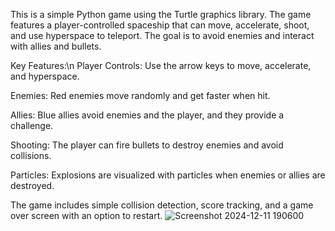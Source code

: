 This is a simple Python game using the Turtle graphics library. The game features a player-controlled spaceship that can move, accelerate, shoot, and use hyperspace to teleport. The goal is to avoid enemies and interact with allies and bullets.

Key Features:\n Player Controls: Use the arrow keys to move, accelerate, and hyperspace.

Enemies: Red enemies move randomly and get faster when hit.

Allies: Blue allies avoid enemies and the player, and they provide a challenge.

Shooting: The player can fire bullets to destroy enemies and avoid collisions.

Particles: Explosions are visualized with particles when enemies or allies are destroyed.

The game includes simple collision detection, score tracking, and a game over screen with an option to restart.
![Screenshot 2024-12-11 190600](https://github.com/user-attachments/assets/53cf0032-1bee-4313-b734-7e0fb3262337)

